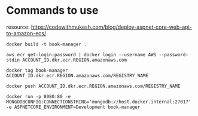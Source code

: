 # Commands to use

resource: https://codewithmukesh.com/blog/deploy-aspnet-core-web-api-to-amazon-ecs/

```
docker build -t book-manager .
```


```
aws ecr get-login-password | docker login --username AWS --password-stdin ACCOUNT_ID.dkr.ecr.REGION.amazonaws.com
```

```
docker tag book-manager ACCOUNT_ID.dkr.ecr.REGION.amazonaws.com/REGISTRY_NAME
```

```
docker push ACCOUNT_ID.dkr.ecr.REGION.amazonaws.com/REGISTRY_NAME
```

```
docker run -p 8080:80 -e MONGODBCONFIG:CONNECTIONSTRING='mongodb://host.docker.internal:27017' -e ASPNETCORE_ENVIRONMENT=Development book-manager
```